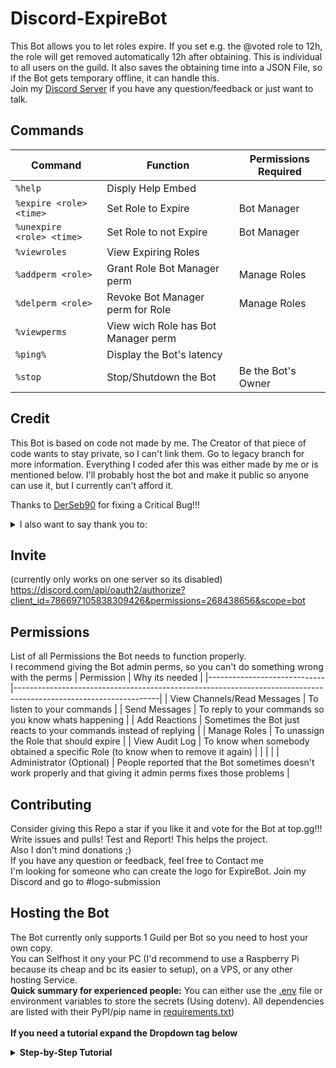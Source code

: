 # Discord-ExpireBot

This Bot allows you to let roles expire. If you set e.g. the @voted role to 12h, the role will get removed automatically 12h after obtaining. This is individual to all users on the guild. It also saves the obtaining time into a JSON File, so if the Bot gets temporary offline, it can handle this.<br>
Join my [Discord Server](https://discord.com/invite/ptpyaEPapy) if you have any question/feedback or just want to talk.<br>

## Commands
| Command                 | Function                          |Permissions Required|
|-------------------------|-----------------------------------|--------------------|
|`%help`                  |Disply Help Embed                  |                    |
|`%expire <role> <time>`  |Set  Role to Expire                |Bot Manager         |
|`%unexpire <role> <time>`|Set Role to not Expire             |Bot Manager         |
|`%viewroles`             |View Expiring Roles                |                    |
|`%addperm <role>`        |Grant Role Bot Manager perm        |Manage Roles        |
|`%delperm <role>`        |Revoke Bot Manager perm for Role   |Manage Roles        |
|`%viewperms`             |View wich Role has Bot Manager perm|                    |
|`%ping%`                 |Display the Bot's latency          |                    |
|`%stop`                  |Stop/Shutdown the Bot              |Be the Bot's Owner  |

## Credit
This Bot is based on code not made by me. The Creator of that piece of code wants to stay private, so I can't link them. Go to legacy branch for more information.
Everything I coded afer this was either made by me or is mentioned below.
I'll probably host the bot and make it public so anyone can use it, but I currently can't afford it.<br>

Thanks to [DerSeb90](https://github.com/DerSeb90) for fixing a Critical Bug!!!

<details>
 <summary>I also want to say thank you to:</summary>
 <li> the ppl from Discord's official Python Community <a href="https://discord.gg/python">https://discord.gg/python</a></li>
 <li> the ppl from Scicraft's <a href="https://discord.com/channels/211786369951989762/423506375780466688">#coding-stuff</a> channel
 <li> the ppl from <a href="https://discord.com/channels/724417775795306530">"The Garage"</a> (F34R, Yumns. Armster15 and more)
 <li> My friends, allthough they can't code :D</li>
 <li> Everyone who 
</details>

## Invite
(currently only works on one server so its disabled)
https://discord.com/api/oauth2/authorize?client_id=786697105838309426&permissions=268438656&scope=bot

## Permissions
List of all Permissions the Bot needs to function properly.<br>
I recommend giving the Bot admin perms, so you can't do something wrong with the perms
| Permission                  | Why its needed                                                                                                   |
|-----------------------------|------------------------------------------------------------------------------------------------------------------|
| View Channels/Read Messages | To listen to your commands                                                                                       |
| Send Messages               | To reply to your commands so you know whats happening                                                            |
| Add Reactions               | Sometimes the Bot just reacts to your commands instead of replying                                               |
| Manage Roles                | To unassign the Role that should expire                                                                          |
| View Audit Log              | To know when somebody obtained a specific Role (to know when to remove it again)                                 |
|                             |                                                                                                                  |
| Administrator (Optional)    | People reported that the Bot sometimes doesn't work properly and that giving it admin perms fixes those problems |

## Contributing
Consider giving this Repo a star if you like it and vote for the Bot at top.gg!!!<br>
Write issues and pulls! Test and Report! This helps the project.<br>
Also I don't mind donations ;)<br>
If you have any question or feedback, feel free to Contact me<br>
I'm looking for someone who can create the logo for ExpireBot. Join my Discord and go to #logo-submission

## Hosting the Bot
The Bot currently only supports 1 Guild per Bot so you need to host your own copy.<br>
You can Selfhost it ony your PC (I'd recommend to use a Raspberry Pi because its cheap and bc its easier to setup), on a VPS, or any other hosting Service.<br>
<b>Quick summary for experienced people:</b> You can either use the [.env](.env) file or environment variables to store the secrets (Using dotenv). All dependencies are listed with their PyPI/pip name in [requirements.txt](requirements.txt))<br>
<br>
<b>If you need a tutorial expand the Dropdown tag below</b>
<details>
 <summary><b>Step-by-Step Tutorial</b></summary>
 
 ### Prerequisites
 You must have an account for Discord [[Link](https://discordapp.com/developers/applications/)]
  
 ### Creating a bot to get a bot token
 * Create an application in the developer portal by clicking [here](https://discordapp.com/developers/applications/)
 * Open up your new application and click 'Add Bot' under the Bot settings to create your bot.<br>![Botscreen](https://user-images.githubusercontent.com/55095883/109214314-fba8ea00-77b1-11eb-8400-b34bf79c55ce.png)<br>![add bot](https://user-images.githubusercontent.com/55095883/109363538-1bf9a700-788d-11eb-891f-4f0872378999.png)<br>![confirmation popup](https://user-images.githubusercontent.com/55095883/109363570-329ffe00-788d-11eb-8384-fc4c30a82173.png)
 * Enable Both Intents ![intents_screen](https://user-images.githubusercontent.com/55095883/109213772-4bd37c80-77b1-11eb-9d63-9c8700cfd07c.png)
 * After creating the bot, click the 'Copy' button under the title Token. Take note of your token as you will need it later. Keep the token secret!!!!<br>![copytoken](https://user-images.githubusercontent.com/55095883/109214153-c3a1a700-77b1-11eb-909c-c9d5cf72701b.png)

### Downloading Repo and configuring it
* Download / Clone the Repo as zip file and unpack it<br>![download](https://user-images.githubusercontent.com/55095883/111070049-2b553300-84d0-11eb-9fe9-057914517921.png)
* Change the values in .env with a text editor of your choice
 * discord_token=`(Enter the bot token that you copied from the developer portal)`
 * guild_id=`(Enter the ID of your Server. Rightclick on your Server on Discord and then click on 'Copy ID')`

### Setting Up Dependencies and Running the Bot
 
<details>
 <summary><b>For Linux (Raspberry Pi)</b></summary>
 
 * Open a Terminal in the Repo's location
 * Run `python3 -m pip install -r requirements.txt` in to install dependencies
 * You're ready to start the Bot! (`python3 ./bot/main.py` or double click main.py in the `bot` folder)
 </details>
 <details>
 <summary><b>For Windows 10</b></summary>
 
 * Install [Python](https://www.python.org/downloads/) if you don't have it
   * Recommended options:<br>
     Install for all users (as admin)<br>
     Add to path
 * open cmd (as admin) and cd to the repo
   * open the unpacked zip file in explorer
   * click the bar at the top of explorer<br>![example path](https://user-images.githubusercontent.com/55095883/111071058-b1737880-84d4-11eb-9105-7c62d1387f04.png)
   * Copy it (Press `CTRL` + `C`)
   * Press `Windows` + R and type cmd into the Window that opens<br>![run box](https://user-images.githubusercontent.com/55095883/111071394-37dc8a00-84d6-11eb-8ebf-5e4f5bb8f186.png)
   * Press `CTRL` + `SHIFT` + `ENTER` and confirm the popup with yes<br>![uac](https://user-images.githubusercontent.com/55095883/111071521-d36dfa80-84d6-11eb-8e12-15c00a699b67.png)
   * enter `cd /D ` into the command prompt and press `CTRL + V` or Rightclick -> Paste<br>![cd command](https://user-images.githubusercontent.com/55095883/111083998-bce49500-8510-11eb-8872-3af5bf39b72e.png)
   * Press `ENTER`
 * Run `pip install -r requirements.txt` to install dependencies
 * You're ready to start the Bot! (type `py bot\main.py` in the console prompt or simply double-click main.py in the `bot` folder)
 </details>
 
 <details>
 <summary><b>None of the above</b></summary>
 
 ### Downloading Repo and installing dependencies
  * install python if its not already installed
  * install the missing requirements by running `pip install -r requirements.txt` in the repo's folder
  
 </details>
 <details>
 <summary><b>Host using repl.it</b></summary>
 Note that you won't have 100% uptime<br>
 https://repl.it/talk/learn/Hosting-discordpy-bots-with-replit/11008
</details>
 <details>
 <summary><b>Host using Heroku (not recommended)</b></summary>
 Check out the original tutorial from https://github.com/audieni/discord-py-heroku/
 Note that Heroku doesn't have a persistent storage so you'd have to use some other storage addons. (You can't use the Bot without persistent storage)
 
 ### Prerequisites
 You must have an account for Discord [[Link](https://discordapp.com/developers/applications/)], GitHub [[Link](https://github.com/join)] , and Heroku [[Link (https://signup.heroku.com/)].

 ### How to fork the repository and set it up to work with Heroku?
 * Fork a copy of this repository by clicking the 'Fork' on the upper right-hand.
 * Create an application for Heroku by clicking [here](https://dashboard.heroku.com/new-app).
 * Under 'Settings', click on 'Reveal Config Vars' and enter the following:
   * KEY => discord_token
   * VALUE => (Enter the bot token that you copied from the developer portal)
   * Click the 'Add' button after entering all of this information.
 same for the GuildID:
   * KEY => guild_id
   * VALUE => (Enter the ID of your Server. Rightclick on your Server on Discord and then click on `Copy ID`)
   * Again, click the 'Add' button after entering all of this information.
 ![config vars](https://user-images.githubusercontent.com/55095883/103836278-e99bac80-5088-11eb-8283-b3744b3f587d.png)
 * Under 'Deploy', do the following:
   * Deployment Method => Connect your GitHub
   * App connected to GitHub => Search for the forked repository
   * Automatic Deploy => Enable Automatic Deploy (to redeploy after every commit)
   * It should look like something like this:
    ![deploy](https://user-images.githubusercontent.com/55095883/104065542-35bd2d00-5200-11eb-98e3-978ceb2af120.png)
 * Under 'Resources', do the following:
 ![worker](https://user-images.githubusercontent.com/13210233/103232638-fb52b680-4908-11eb-861d-767e59522b93.png)
   * Click on the 'Pencil' icon.
   * Switch the worker from off to on.
   * Click 'Confirm' to finalize the decision.
   * NOTE: You are allocated 550 free Dyno hours, which will not last the entire month. However, if you provide a credit card to verify your identity, you are given an additional 450 hours, which will allow your bot to run indefinitely.
</details>

<br>

### Getting an Invite Link
1. Go to your Bot's page at [Discord Developers](https://discordapp.com/developers/applications/)
2. Click on "OAuth2" and scroll down to "OAuth2 URL Generator"
3. Select the `bot` scope
![scopes](https://user-images.githubusercontent.com/55095883/114564426-98471e80-9c70-11eb-9e40-087381f9f43b.png)
4. Select all Required [Permissions](https://github.com/hxr404/Discord-ExpireBot#permissions)
5. Click on the Copy button next to the Link
6. The Invite Link is now in your Clipboard. Now just go to your Browser and paste it in the URL Bar.
</details>
